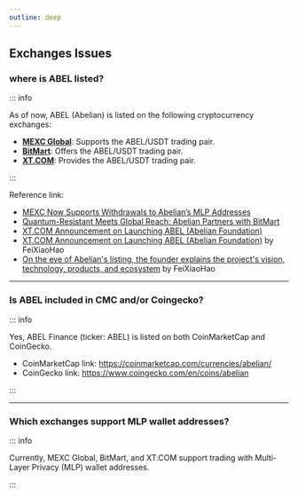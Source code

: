 ```yaml
---
outline: deep
---
```


## Exchanges Issues

### <Badge type="warning" text="QUESTION" /> where is ABEL listed?

::: info <Badge type="tip" text="ANSWER" />

As of now, ABEL (Abelian) is listed on the following cryptocurrency exchanges:

- [**MEXC Global**](https://www.mexc.com/zh-MY/exchange/ABEL_USDT): Supports the ABEL/USDT trading pair.
- [**BitMart**](https://www.bitmart.com/trade/zh-CN?symbol=ABEL_USDT): Offers the ABEL/USDT trading pair.
- [**XT.COM**](https://www.xt.com/en/trade/abel_usdt): Provides the ABEL/USDT trading pair.

:::

Reference link:
  - [MEXC Now Supports Withdrawals to Abelian’s MLP Addresses](https://www.pqabelian.io/blog/mexc-now-supports-withdrawals-to-abelians-mlp-addresses)
  - [Quantum-Resistant Meets Global Reach: Abelian Partners with BitMart](https://www.pqabelian.io/blog/quantum-resistant-meets-global-reach-abelian-partners-with-bitmart)
  - [XT.COM Announcement on Launching ABEL (Abelian Foundation)](https://xtsupport.zendesk.com/hc/en-us/articles/25221298531865-XT-COM-Announcement-on-Launching-ABEL-Abelian-Foundation)
  - [XT.COM Announcement on Launching ABEL (Abelian Foundation)](https://www.feixiaohao.com/exchange/notice/11697520) by FeiXiaoHao
  - [On the eve of Abelian's listing, the founder explains the project's vision, technology, products, and ecosystem](https://www.feixiaohao.com/news/11472628.html) by FeiXiaoHao

---

### <Badge type="warning" text="QUESTION" /> Is ABEL included in CMC and/or Coingecko?

::: info <Badge type="tip" text="ANSWER" />

Yes, ABEL Finance (ticker: ABEL) is listed on both CoinMarketCap and CoinGecko.

- CoinMarketCap link: https://coinmarketcap.com/currencies/abelian/
- CoinGecko link: https://www.coingecko.com/en/coins/abelian

:::

---

### <Badge type="warning" text="QUESTION" /> Which exchanges support MLP wallet addresses?

::: info <Badge type="tip" text="ANSWER" />

Currently, MEXC Global, BitMart, and XT.COM support trading with Multi-Layer Privacy (MLP) wallet addresses.

:::